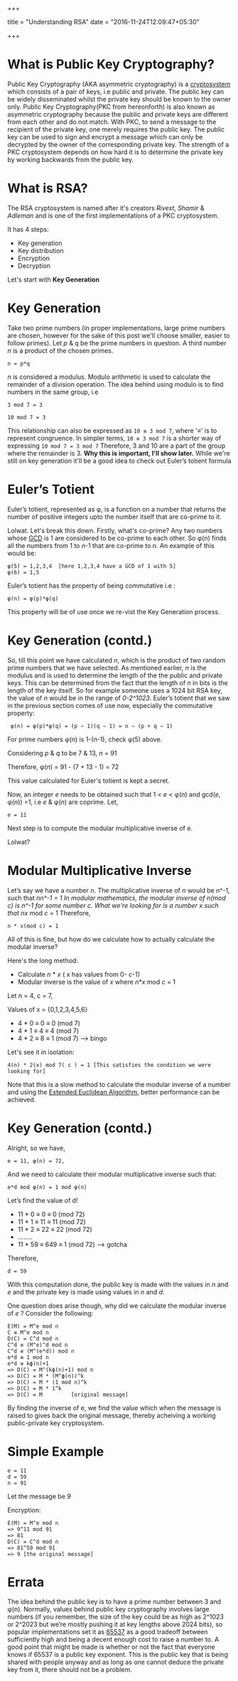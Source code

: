 +++

title = "Understanding RSA"
date = "2016-11-24T12:09:47+05:30"

+++

# What is Public Key Cryptography?


Public Key Cryptography (AKA asymmetric cryptography) is a [cryptosystem][1] which consists of a pair of keys, i.e public and private. 
The public key can be widely disseminated whilst the private key should be known to the owner only. Public Key Cryptography(PKC from hereonforth) is also known as asymmetric cryptography because the public and private keys are different from each other and do not match. 
With PKC, to send a message to the recipient of the private key, one merely requires the public key. The public key can be used to sign and encrypt a message which can only be decrypted by the owner of the corresponding private key. 
The strength of a PKC cryptosystem depends on how hard it is to determine the private key by working backwards from the public key.

# What is RSA?

The RSA cryptosystem is named after it's creators _Rivest_, _Shamir_ & _Adleman_ and is one of the first implementations of a PKC cryptosystem.

It has 4 steps:

* Key generation
* Key distribution
* Encryption
* Decryption
 
Let's start with **Key Generation**
# Key Generation
Take two prime numbers (in proper implementations, large prime numbers are chosen, however for the sake of this post we'll choose smaller, easier to follow primes). Let _p_ & q be the prime numbers in question. A third number _n_ is a product of the chosen primes.


    n = p*q


_n_ is considered a modulus. Modulo arithmetic is used to calculate the remainder of a division operation. The idea behind using modulo is to find numbers in the same group, i.e 

    3 mod 7 = 3

    10 mod 7 = 3

This relationship can also be expressed as `10 ≡ 3 mod 7`, where '≡' is to represent congruence. In simpler terms, `10 ≡ 3 mod 7` is a shorter way of expressing `10 mod 7 = 3 mod 7`
Therefore, 3 and 10 are a part of the group where the remainder is 3. **Why this is important, I'll show later.**
While we're still on key generation it'll be a good idea to check out Euler’s totient formula

# Euler’s Totient

Euler’s totient, represented as φ, is a function on a number that returns the number of positive integers upto the number itself that are co-prime to it.

Lolwat. Let's break this down. Firstly, what's co-prime? Any two numbers whose [GCD][3] is 1 are considered to be co-prime to each other. So φ(n) finds all the numbers from 1 to _n_-1 that are co-prime to n. An example of this would be:

    φ(5) = 1,2,3,4  [here 1,2,3,4 have a GCD of 1 with 5]
    φ(6) = 1,5      

Euler’s totient has the property of being commutative i.e :
    
    φ(n) = φ(p)*φ(q)

This property will be of use once we re-vist the Key Generation process.

# Key Generation (contd.)

So, till this point we have calculated _n_, which is the product of two random prime numbers that we have selected. As mentioned earlier, _n_ is the modulus and is used to determine the length of the the public and private keys. This can be determined from the fact that the length of _n_ in bits is the length of the key itself. So for example someone uses a 1024 bit RSA key, the value of _n_ would be in the range of _0-2^1023_. 
Euler’s totient that we saw in the previous section comes of use now, especially the commutative property:

     φ(n) = φ(p)*φ(q) = (p − 1)(q − 1) = n − (p + q − 1)                 

For prime numbers φ(n) is 1-(_n_-1), check φ(5) above.

Considering _p_ & _q_ to be 7 & 13, _n_ = 91

Therefore, φ(_n_) = 91 - (7 + 13 - 1) =  72

This value calculated for Euler's totient is kept a secret.

Now, an integer _e_ needs to be obtained such that 1 < _e_ < φ(_n_) and gcd(_e_, φ(_n_)) =1, i.e _e_ & φ(_n_) are coprime.
Let, 
    
    e = 11

Next step is to compute the modular multiplicative inverse of e. 

Lolwat?


# Modular Multiplicative Inverse
Let’s say we have a number _n_. The multiplicative inverse of _n_ would be _n_^-1, such that _n_*_n_^-1 = 1
In modular mathematics, the modular inverse of _n_(mod _c_) is _n_^-1 for some number _c_. What we're looking for is a number x such that _n_*_x_ mod _c_ = 1
Therefore, 
    
    n * x(mod c) = 1

All of this is fine, but how do we calculate how to actually calculate the modular inverse?
    
Here's the long method:

* Calculate _n_ * _x_ ( x has values from 0- _c_-1)
* Modular inverse is the value of _x_ where _n_*_x_ mod _c_ = 1

Let n = 4, c = 7,

Values of x = {0,1,2,3,4,5,6}

* 4 * 0 ≡ 0 ≡ 0 (mod 7)
* 4 * 1 ≡ 4 ≡ 4 (mod 7)
* 4 * 2 ≡ 8 ≡ 1 (mod 7) —> bingo 


Let's see it in isolation:

    4(n) * 2(x) mod 7( c ) = 1 [This satisfies the condition we were looking for]

Note that this is a slow method to calculate the modular inverse of a number and using the [Extended Euclidean Algorithm][4], better performance can be achieved. 

# Key Generation (contd.)

Alright, so we have,

    e = 11, φ(n) = 72, 
And we need to calculate their modular multiplicative inverse such that:

    e*d mod φ(n) = 1 mod φ(n)

Let’s find the value of d!

* 11 * 0 ≡ 0 ≡ 0 (mod 72)
* 11 * 1 ≡ 11 ≡ 11 (mod 72)
* 11 * 2 ≡ 22 ≡ 22 (mod 72)
* ........
* 11 * 59 ≡ 649 ≡ 1 (mod 72) —> gotcha


Therefore,
    
    d = 59 
  
With this computation done, the public key is made with the values in _n_ and _e_ and the private key is made using values in _n_ and _d_. 

One question does arise though, why did we calculate the modular inverse of _e_ ? Consider the following:

    E(M) = M^e mod n
    C ≡ M^e mod n
    D(C) = C^d mod n
    C^d ≡ (M^e)^d mod n
    C^d ≡ (M^(e*d)) mod n
    e*d ≡ 1 mod n 
    e*d ≡ kϕ(n)+1
    => D(C) = M^(kϕ(n)+1) mod n
    => D(C) = M * (M^ϕ(n))^k
    => D(C) = M * (1 mod n)^k
    => D(C) = M * 1^k
    => D(C) = M         [original message]

By finding the inverse of e, we find the value which when the message is raised to gives back the original message, thereby acheiving a working public-private key cryptosystem. 

# Simple Example

    e = 11
    d = 59
    n = 91

Let the message be _9_

Encryption:
    
    E(M) = M^e mod n
    => 9^11 mod 91
    => 81
    D(C) = C^d mod n
    => 81^59 mod 91
    => 9 [the original message]
# Errata

The idea behind the public key is to have a prime number between 3 and φ(n). Normally, values behind public key cryptography involves large numbers (if you remember, the size of the key could be as high as 2^1023 or 2^2023 but we’re mostly pushing it at key lengths above 2024 bits), so popular implementations set it as [65537][2] as a good tradeoff between sufficiently high and being a decent enough cost to raise a number to. 
A good point that might be made is whether or not the fact that everyone knows if 65537 is a public key exponent. This is the public key that is being shared with people anyway and as long as one cannot deduce the private key from it, there should not be a problem.  


[1]: https://en.wikipedia.org/wiki/Cryptosystem
[2]: http://crypto.stackexchange.com/questions/3110/impacts-of-not-using-rsa-exponent-of-65537 
[3]: https://www.khanacademy.org/math/pre-algebra/pre-algebra-factors-multiples/pre-algebra-greatest-common-divisor/v/greatest-common-divisor
[4]: https://www.math.utah.edu/~fguevara/ACCESS2013/Euclid.pdf
